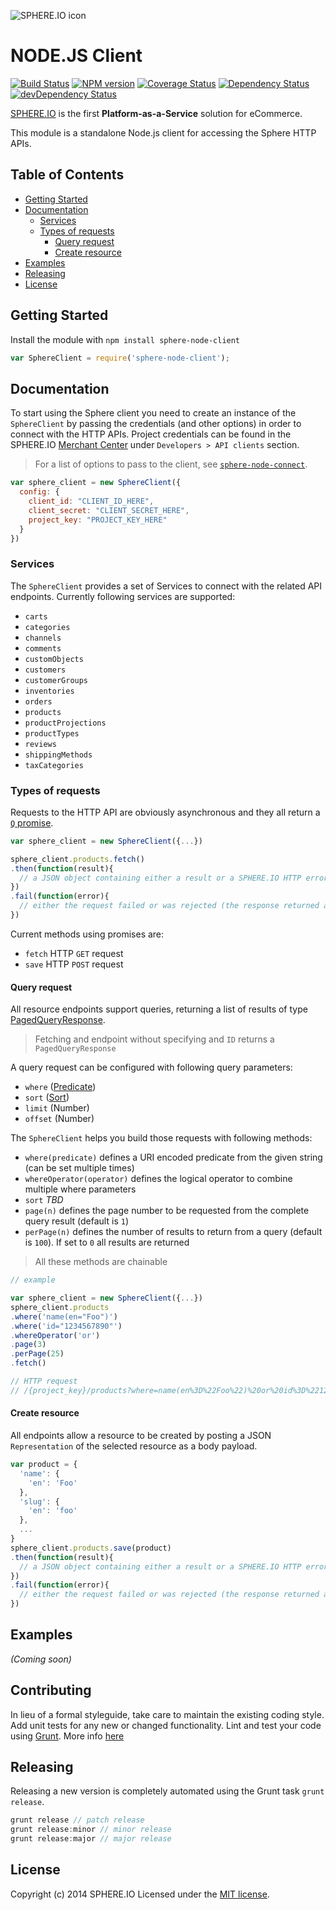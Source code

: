 ![SPHERE.IO icon](https://admin.sphere.io/assets/images/sphere_logo_rgb_long.png)

# NODE.JS Client

[![Build Status](https://secure.travis-ci.org/sphereio/sphere-node-client.png?branch=master)](http://travis-ci.org/sphereio/sphere-node-client) [![NPM version](https://badge.fury.io/js/sphere-node-client.png)](http://badge.fury.io/js/sphere-node-client) [![Coverage Status](https://coveralls.io/repos/sphereio/sphere-node-client/badge.png?branch=master)](https://coveralls.io/r/sphereio/sphere-node-client?branch=master) [![Dependency Status](https://david-dm.org/sphereio/sphere-node-client.png?theme=shields.io)](https://david-dm.org/sphereio/sphere-node-client) [![devDependency Status](https://david-dm.org/sphereio/sphere-node-client/dev-status.png?theme=shields.io)](https://david-dm.org/sphereio/sphere-node-client#info=devDependencies)

[SPHERE.IO](http://sphere.io/) is the first **Platform-as-a-Service** solution for eCommerce.

This module is a standalone Node.js client for accessing the Sphere HTTP APIs.

## Table of Contents
* [Getting Started](#getting-started)
* [Documentation](#documentation)
  * [Services](#services)
  * [Types of requests](#types-of-requests)
    * [Query request](#query-request)
    * [Create resource](#create-resource)
* [Examples](#examples)
* [Releasing](#releasing)
* [License](#license)


## Getting Started
Install the module with `npm install sphere-node-client`

```javascript
var SphereClient = require('sphere-node-client');
```

## Documentation
To start using the Sphere client you need to create an instance of the `SphereClient` by passing the credentials (and other options) in order to connect with the HTTP APIs. Project credentials can be found in the SPHERE.IO [Merchant Center](https://admin.sphere.io/) under `Developers > API clients` section.

> For a list of options to pass to the client, see [`sphere-node-connect`](https://github.com/emmenko/sphere-node-connect#documentation).

```javascript
var sphere_client = new SphereClient({
  config: {
    client_id: "CLIENT_ID_HERE",
    client_secret: "CLIENT_SECRET_HERE",
    project_key: "PROJECT_KEY_HERE"
  }
})
```

### Services
The `SphereClient` provides a set of Services to connect with the related API endpoints. Currently following services are supported:

- `carts`
- `categories`
- `channels`
- `comments`
- `customObjects`
- `customers`
- `customerGroups`
- `inventories`
- `orders`
- `products`
- `productProjections`
- `productTypes`
- `reviews`
- `shippingMethods`
- `taxCategories`

### Types of requests
Requests to the HTTP API are obviously asynchronous and they all return a [`Q` promise](https://github.com/kriskowal/q).

```javascript
var sphere_client = new SphereClient({...})

sphere_client.products.fetch()
.then(function(result){
  // a JSON object containing either a result or a SPHERE.IO HTTP error
})
.fail(function(error){
  // either the request failed or was rejected (the response returned an error)
})
```

Current methods using promises are:

- `fetch` HTTP `GET` request
- `save` HTTP `POST` request


#### Query request
All resource endpoints support queries, returning a list of results of type [PagedQueryResponse](http://commercetools.de/dev/http-api.html#paged-query-response).

> Fetching and endpoint without specifying and `ID` returns a `PagedQueryResponse`

A query request can be configured with following query parameters:

- `where` ([Predicate](http://commercetools.de/dev/http-api.html#predicates))
- `sort` ([Sort](http://commercetools.de/dev/http-api.html#sorting))
- `limit` (Number)
- `offset` (Number)

The `SphereClient` helps you build those requests with following methods:

- `where(predicate)` defines a URI encoded predicate from the given string (can be set multiple times)
- `whereOperator(operator)` defines the logical operator to combine multiple where parameters
- `sort` _TBD_
- `page(n)` defines the page number to be requested from the complete query result (default is `1`)
- `perPage(n)` defines the number of results to return from a query (default is `100`). If set to `0` all results are returned

> All these methods are chainable

```javascript
// example

var sphere_client = new SphereClient({...})
sphere_client.products
.where('name(en="Foo")')
.where('id="1234567890"')
.whereOperator('or')
.page(3)
.perPage(25)
.fetch()

// HTTP request
// /{project_key}/products?where=name(en%3D%22Foo%22)%20or%20id%3D%221234567890%22&limit=25&offset=50
```

#### Create resource
All endpoints allow a resource to be created by posting a JSON `Representation` of the selected resource as a body payload.


```javascript
var product = {
  'name': {
    'en': 'Foo'
  },
  'slug': {
    'en': 'foo'
  },
  ...
}
sphere_client.products.save(product)
.then(function(result){
  // a JSON object containing either a result or a SPHERE.IO HTTP error
})
.fail(function(error){
  // either the request failed or was rejected (the response returned an error)
})
```

## Examples
_(Coming soon)_

## Contributing
In lieu of a formal styleguide, take care to maintain the existing coding style. Add unit tests for any new or changed functionality. Lint and test your code using [Grunt](http://gruntjs.com/).
More info [here](CONTRIBUTING.md)

## Releasing
Releasing a new version is completely automated using the Grunt task `grunt release`.

```javascript
grunt release // patch release
grunt release:minor // minor release
grunt release:major // major release
```

## License
Copyright (c) 2014 SPHERE.IO
Licensed under the [MIT license](LICENSE-MIT).
